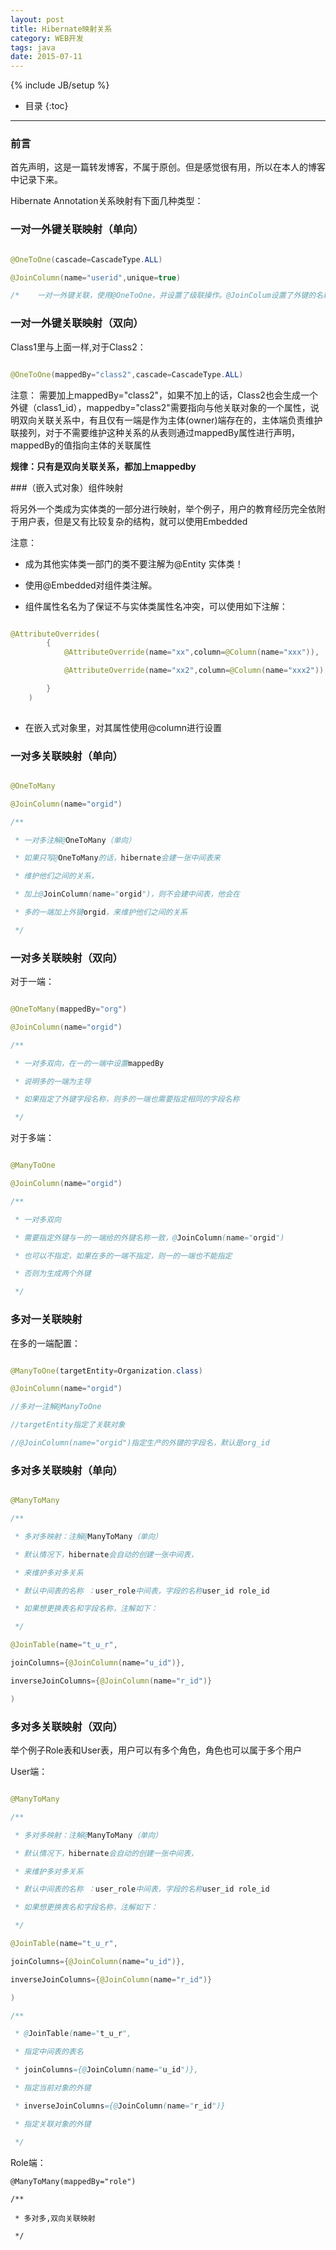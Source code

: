 ```yaml
---
layout: post
title: Hibernate映射关系
category: WEB开发
tags: java
date: 2015-07-11
---
```

{% include JB/setup %}


* 目录
{:toc}

---

### 前言
首先声明，这是一篇转发博客，不属于原创。但是感觉很有用，所以在本人的博客中记录下来。

Hibernate Annotation关系映射有下面几种类型：


###  一对一外键关联映射（单向）

~~~java

@OneToOne(cascade=CascadeType.ALL)

@JoinColumn(name="userid",unique=true)

/*    一对一外键关联，使用@OneToOne，并设置了级联操作。@JoinColum设置了外键的名称为userid（数据库字段名），如果不设置，则默认为另一类的属性名+ _id，外键的值是唯一的(unique)。*/
~~~

### 一对一外键关联映射（双向）

Class1里与上面一样,对于Class2：

~~~java

@OneToOne(mappedBy="class2",cascade=CascadeType.ALL)

~~~

注意：
需要加上mappedBy="class2"，如果不加上的话，Class2也会生成一个外键（class1_id），mappedby="class2"需要指向与他关联对象的一个属性，说明双向关联关系中，有且仅有一端是作为主体(owner)端存在的，主体端负责维护联接列，对于不需要维护这种关系的从表则通过mappedBy属性进行声明，mappedBy的值指向主体的关联属性

**规律：只有是双向关联关系，都加上mappedby**


###（嵌入式对象）组件映射

将另外一个类成为实体类的一部分进行映射，举个例子，用户的教育经历完全依附于用户表，但是又有比较复杂的结构，就可以使用Embedded

注意：

- 成为其他实体类一部门的类不要注解为@Entity 实体类！

- 使用@Embedded对组件类注解。

- 组件属性名名为了保证不与实体类属性名冲突，可以使用如下注解：


~~~java

@AttributeOverrides(
        {
            @AttributeOverride(name="xx",column=@Column(name="xxx")),

            @AttributeOverride(name="xx2",column=@Column(name="xxx2")),

        }
    )
    
~~~

- 在嵌入式对象里，对其属性使用@column进行设置


###  一对多关联映射（单向）


~~~java

@OneToMany

@JoinColumn(name="orgid")

/**

 * 一对多注解@OneToMany（单向）

 * 如果只写@OneToMany的话，hibernate会建一张中间表来

 * 维护他们之间的关系，

 * 加上@JoinColumn(name="orgid")，则不会建中间表，他会在

 * 多的一端加上外键orgid，来维护他们之间的关系

 */
~~~



###  一对多关联映射（双向）

对于一端：

~~~java

@OneToMany(mappedBy="org")

@JoinColumn(name="orgid")

/**

 * 一对多双向，在一的一端中设置mappedBy

 * 说明多的一端为主导

 * 如果指定了外键字段名称，则多的一端也需要指定相同的字段名称

 */
~~~


对于多端：

~~~java

@ManyToOne

@JoinColumn(name="orgid")

/**

 * 一对多双向

 * 需要指定外键与一的一端给的外键名称一致，@JoinColumn(name="orgid")

 * 也可以不指定，如果在多的一端不指定，则一的一端也不能指定

 * 否则为生成两个外键

 */
~~~


### 多对一关联映射

在多的一端配置：

~~~java

@ManyToOne(targetEntity=Organization.class)

@JoinColumn(name="orgid")

//多对一注解@ManyToOne

//targetEntity指定了关联对象

//@JoinColumn(name="orgid")指定生产的外键的字段名，默认是org_id
~~~


###  多对多关联映射（单向）

~~~java

@ManyToMany

/**

 * 多对多映射：注解@ManyToMany（单向）

 * 默认情况下，hibernate会自动的创建一张中间表，

 * 来维护多对多关系

 * 默认中间表的名称 ：user_role中间表，字段的名称user_id role_id

 * 如果想更换表名和字段名称，注解如下：

 */

@JoinTable(name="t_u_r",

joinColumns={@JoinColumn(name="u_id")},

inverseJoinColumns={@JoinColumn(name="r_id")}

)
~~~


### 多对多关联映射（双向）  

举个例子Role表和User表，用户可以有多个角色，角色也可以属于多个用户


User端：

~~~java

@ManyToMany

/**

 * 多对多映射：注解@ManyToMany（单向）

 * 默认情况下，hibernate会自动的创建一张中间表，

 * 来维护多对多关系

 * 默认中间表的名称 ：user_role中间表，字段的名称user_id role_id

 * 如果想更换表名和字段名称，注解如下：

 */

@JoinTable(name="t_u_r",

joinColumns={@JoinColumn(name="u_id")},

inverseJoinColumns={@JoinColumn(name="r_id")}

)

/**

 * @JoinTable(name="t_u_r",

 * 指定中间表的表名

 * joinColumns={@JoinColumn(name="u_id")},

 * 指定当前对象的外键

 * inverseJoinColumns={@JoinColumn(name="r_id")}

 * 指定关联对象的外键

 */
~~~

Role端：

~~~
@ManyToMany(mappedBy="role")

/**

 * 多对多,双向关联映射

 */
~~~

